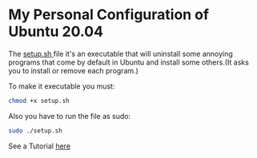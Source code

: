 # My Personal Configuration of Ubuntu 20.04

The [setup.sh ](./setup.sh) file it's an executable that will uninstall some annoying programs that come by default in Ubuntu and install some others.(It asks you to install or remove each program.)

To make it executable you must:
```bash
chmod +x setup.sh
```
Also you have to run the file as sudo:
```bash
sudo ./setup.sh
```

See a Tutorial [here](https://youtu.be/GiGbVtY63SU)
